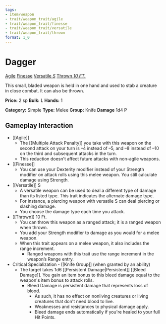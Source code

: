 ```yaml
---
tags:
- item/weapon
- trait/weapon_trait/agile
- trait/weapon_trait/finesse
- trait/weapon_trait/versatile
- trait/weapon_trait/thrown
format: 1_0
---
```

# Dagger

[Agile](Agile.md "Weapon Trait") [Finesse](Finesse.md "Weapon Trait") [Versatile _S_](Versatile.md "Weapon Trait") [Thrown _10 FT._](Thrown.md "Weapon Trait")

This small, bladed weapon is held in one hand and used to stab a creature in close combat. It can also be thrown.

**Price:** 2 sp
**Bulk:** L
**Hands:** 1

**Category:** Simple
**Type:** Melee
**Group:** Knife
**Damage** 1d4 P

## Gameplay Interaction

- [[Agile]]
	- The [[Multiple Attack Penalty]] you take with this weapon on the second attack on your turn is –4 instead of –5, and –8 instead of –10 on the third and subsequent attacks in the turn.
	- This reduction doesn't affect future attacks with non-agile weapons.
- [[Finesse]]
	- You can use your Dexterity modifier instead of your Strength modifier on attack rolls using this melee weapon. You still calculate damage using Strength.
- [[Versatile]] S
	- A versatile weapon can be used to deal a different type of damage than its listed type. This trait indicates the alternate damage type.
	- For instance, a piercing weapon with versatile S can deal piercing or slashing damage. 
	- You choose the damage type each time you attack.
- [[Thrown]] 10 Ft.
	- You can throw this weapon as a ranged attack; it is a ranged weapon when thrown.
	- You add your Strength modifier to damage as you would for a melee weapon.
	- When this trait appears on a melee weapon, it also includes the range increment.
		- Ranged weapons with this trait use the range increment in the weapon’s Range entry.
- Critical Specialization - [[Knife Group]] (when granted by an ability)
	- The target takes 1d6 [[Persistent Damage|Persistent]] [[Bleed Damage]]. You gain an item bonus to this bleed damage equal to the weapon's item bonus to attack rolls.
		- Bleed Damage is persistent damage that represents loss of blood.
			- As such, it has no effect on nonliving creatures or living creatures that don't need blood to live.
			- Weaknesses and resistances to physical damage apply.
			- Bleed damage ends automatically if you're healed to your full Hit Points.